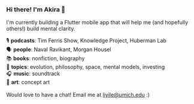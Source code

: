 ### Hi there! I'm Akira 👋
I'm currently building a Flutter mobile app that will help me (and hopefully others!) build mental clarity. 


🎙️ **podcasts**:  Tim Ferris Show, Knowledge Project, Huberman Lab  \
🗣️ **people**:  Naval Ravikant, Morgan Housel  \
📚 **books**:  nonfiction, biography  \
🔭 **topics**:  evolution, philosophy, space, mental models, investing  \
🎧 **music**:  soundtrack  \
🎨 **art**:  concept art  \
\
Would love to have a chat! Email me at liyile@umich.edu :)
<!--
{ \
&nbsp; &nbsp; &nbsp; &nbsp;  🎙️ **podcasts**:  Tim Ferris Show, Knowledge Project, Huberman Lab  \
&nbsp; &nbsp; &nbsp; &nbsp;  🗣️ **people**:  Naval Ravikant, Morgan Housel  \
&nbsp; &nbsp; &nbsp; &nbsp;  📚 **books**:  nonfiction, biography  \
&nbsp; &nbsp; &nbsp; &nbsp;  🔭 **topics**:  evolution, philosophy, space, mental models, investing  \
&nbsp; &nbsp; &nbsp; &nbsp;  🎧 **music**:  soundtrack  \
&nbsp; &nbsp; &nbsp; &nbsp;  🎨 **art**:  concept art  \
} \
\
-->

<!--
**yile-li/yile-li** is a ✨ _special_ ✨ repository because its `README.md` (this file) appears on your GitHub profile.

Here are some ideas to get you started:

- 🔭 I’m currently working on ...
- 🌱 I’m currently learning ...
- 👯 I’m looking to collaborate on ...
- 🤔 I’m looking for help with ...
- 💬 Ask me about ...
- 📫 How to reach me: ...
- 😄 Pronouns: ...
- ⚡ Fun fact: ...
-->

